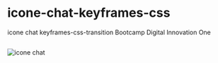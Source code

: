 # icone-chat-keyframes-css
icone chat keyframes-css-transition Bootcamp Digital Innovation One
##


![icone chat](https://user-images.githubusercontent.com/86568241/171470603-0f132ad7-9b93-490d-bf42-3cf1288ef3db.gif)
